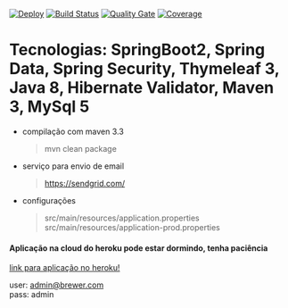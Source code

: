 [![Deploy](https://www.herokucdn.com/deploy/button.png)](https://brewer-springboot-app1.herokuapp.com/) [![Build Status](https://travis-ci.org/rfaguiar/springBoot2-brewer.svg?branch=master)](https://travis-ci.org/rfaguiar/springBoot2-brewer)
[![Quality Gate](https://sonarcloud.io/api/project_badges/measure?project=com.brewer%3Abrewer-springboot&metric=alert_status)](https://sonarcloud.io/dashboard?id=com.brewer%3Abrewer-springboot)
[![Coverage](https://sonarcloud.io/api/project_badges/measure?project=com.brewer%3Abrewer-springboot&metric=coverage)](https://sonarcloud.io/component_measures?id=com.brewer%3Abrewer-springboot&metric=Coverage)  

# Tecnologias: SpringBoot2, Spring Data, Spring Security, Thymeleaf 3, Java 8, Hibernate Validator, Maven 3, MySql 5  

* compilação com maven 3.3  
    > mvn clean package  
* serviço para envio de email  
    > https://sendgrid.com/  
* configurações  
    > src/main/resources/application.properties  
    > src/main/resources/application-prod.properties  

#### Aplicação na cloud do heroku pode estar dormindo, tenha paciência  
    
[link para aplicação no heroku!](https://brewer-springboot-app1.herokuapp.com/)  
    
user: admin@brewer.com  
pass: admin  
